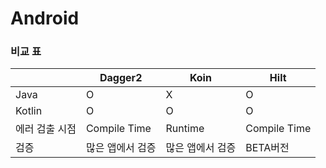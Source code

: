 # Android



### 비교 표

|                | Dagger2          | Koin             | Hilt         |
| -------------- | ---------------- | ---------------- | ------------ |
| Java           | O                | X                | O            |
| Kotlin         | O                | O                | O            |
| 에러 검출 시점 | Compile Time     | Runtime          | Compile Time |
| 검증           | 많은 앱에서 검증 | 많은 앱에서 검증 | BETA버전     |